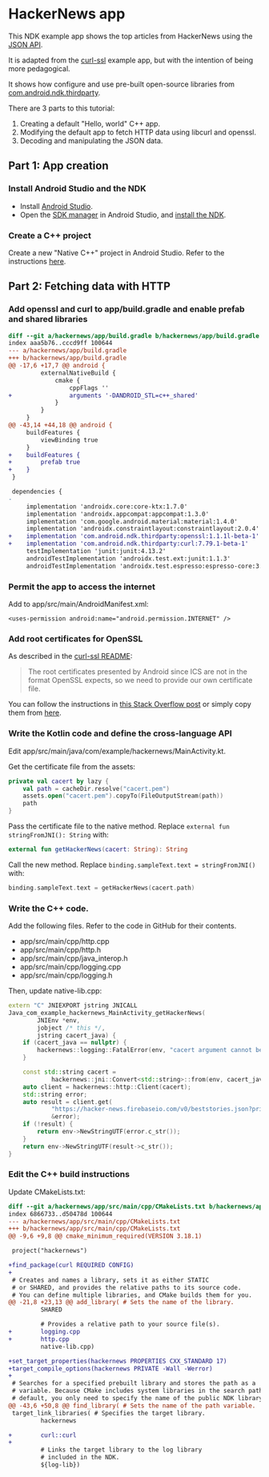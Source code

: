 # HackerNews app

This NDK example app shows the top articles from HackerNews using the [JSON API](https://github.com/HackerNews/API).

It is adapted from the [curl-ssl](https://github.com/android/ndk-samples/tree/main/prefab/curl-ssl)
example app, but with the intention of being more pedagogical.

It shows how configure and use pre-built open-source libraries from
[com.android.ndk.thirdparty](https://maven.google.com/web/index.html?q=com.android.ndk.thirdparty#com.android.ndk.thirdparty).

There are 3 parts to this tutorial:

 1. Creating a default "Hello, world" C++ app.
 2. Modifying the default app to fetch HTTP data using libcurl and openssl.
 3. Decoding and manipulating the JSON data.

## Part 1: App creation

### Install Android Studio and the NDK

* Install [Android Studio](https://developer.android.com/studio).
* Open the [SDK manager](https://developer.android.com/studio/intro/update#sdk-manager) in Android
  Studio, and [install the NDK](https://developer.android.com/studio/projects/install-ndk).

### Create a C++ project

Create a new "Native C++" project in Android Studio. Refer to the instructions
[here](https://developer.android.com/studio/projects/add-native-code#new-project).

## Part 2: Fetching data with HTTP

### Add openssl and curl to app/build.gradle and enable prefab and shared libraries

```diff
diff --git a/hackernews/app/build.gradle b/hackernews/app/build.gradle
index aaa5b76..cccd9ff 100644
--- a/hackernews/app/build.gradle
+++ b/hackernews/app/build.gradle
@@ -17,6 +17,7 @@ android {
         externalNativeBuild {
             cmake {
                 cppFlags ''
+                arguments '-DANDROID_STL=c++_shared'
             }
         }
     }
@@ -43,14 +44,18 @@ android {
     buildFeatures {
         viewBinding true
     }
+    buildFeatures {
+        prefab true
+    }
 }

 dependencies {
-
     implementation 'androidx.core:core-ktx:1.7.0'
     implementation 'androidx.appcompat:appcompat:1.3.0'
     implementation 'com.google.android.material:material:1.4.0'
     implementation 'androidx.constraintlayout:constraintlayout:2.0.4'
+    implementation 'com.android.ndk.thirdparty:openssl:1.1.1l-beta-1'
+    implementation 'com.android.ndk.thirdparty:curl:7.79.1-beta-1'
     testImplementation 'junit:junit:4.13.2'
     androidTestImplementation 'androidx.test.ext:junit:1.1.3'
     androidTestImplementation 'androidx.test.espresso:espresso-core:3.4.0'
```

### Permit the app to access the internet

Add to app/src/main/AndroidManifest.xml:

`<uses-permission android:name="android.permission.INTERNET" />`

### Add root certificates for OpenSSL

As described in the [curl-ssl README](https://github.com/android/ndk-samples/blob/main/prefab/curl-ssl/README.md):

> The root certificates presented by Android since ICS are not in the format OpenSSL expects, so we
> need to provide our own certificate file.

You can follow the instructions in [this Stack Overflow
post](https://stackoverflow.com/a/31521185/632035) or simply copy them from [here](https://github.com/android/ndk-samples/blob/main/prefab/curl-ssl/app/src/main/assets/cacert.pem).

### Write the Kotlin code and define the cross-language API

Edit app/src/main/java/com/example/hackernews/MainActivity.kt.

Get the certificate file from the assets:

```kotlin
private val cacert by lazy {
    val path = cacheDir.resolve("cacert.pem")
    assets.open("cacert.pem").copyTo(FileOutputStream(path))
    path
}
```

Pass the certificate file to the native method. Replace `external fun stringFromJNI(): String` with:

```kotlin
external fun getHackerNews(cacert: String): String
```

Call the new method. Replace `binding.sampleText.text = stringFromJNI()` with:

```kotlin
binding.sampleText.text = getHackerNews(cacert.path)
```

### Write the C++ code.

Add the following files. Refer to the code in GitHub for their contents.

* app/src/main/cpp/http.cpp
* app/src/main/cpp/http.h
* app/src/main/cpp/java_interop.h
* app/src/main/cpp/logging.cpp
* app/src/main/cpp/logging.h

Then, update native-lib.cpp:

```C++
extern "C" JNIEXPORT jstring JNICALL
Java_com_example_hackernews_MainActivity_getHackerNews(
        JNIEnv *env,
        jobject /* this */,
        jstring cacert_java) {
    if (cacert_java == nullptr) {
        hackernews::logging::FatalError(env, "cacert argument cannot be null");
    }

    const std::string cacert =
            hackernews::jni::Convert<std::string>::from(env, cacert_java);
    auto client = hackernews::http::Client(cacert);
    std::string error;
    auto result = client.get(
            "https://hacker-news.firebaseio.com/v0/beststories.json?print=pretty",
            &error);
    if (!result) {
        return env->NewStringUTF(error.c_str());
    }
    return env->NewStringUTF(result->c_str());
}
```

### Edit the C++ build instructions

Update CMakeLists.txt:

```diff
diff --git a/hackernews/app/src/main/cpp/CMakeLists.txt b/hackernews/app/src/main/cpp/CMakeLists.txt
index 6866733..d50478d 100644
--- a/hackernews/app/src/main/cpp/CMakeLists.txt
+++ b/hackernews/app/src/main/cpp/CMakeLists.txt
@@ -9,6 +9,8 @@ cmake_minimum_required(VERSION 3.18.1)

 project("hackernews")

+find_package(curl REQUIRED CONFIG)
+
 # Creates and names a library, sets it as either STATIC
 # or SHARED, and provides the relative paths to its source code.
 # You can define multiple libraries, and CMake builds them for you.
@@ -21,8 +23,13 @@ add_library( # Sets the name of the library.
         SHARED

         # Provides a relative path to your source file(s).
+        logging.cpp
+        http.cpp
         native-lib.cpp)

+set_target_properties(hackernews PROPERTIES CXX_STANDARD 17)
+target_compile_options(hackernews PRIVATE -Wall -Werror)
+
 # Searches for a specified prebuilt library and stores the path as a
 # variable. Because CMake includes system libraries in the search path by
 # default, you only need to specify the name of the public NDK library
@@ -43,6 +50,8 @@ find_library( # Sets the name of the path variable.
 target_link_libraries( # Specifies the target library.
         hackernews

+        curl::curl
+
         # Links the target library to the log library
         # included in the NDK.
         ${log-lib})
```